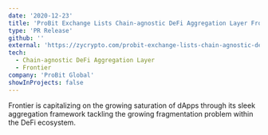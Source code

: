 ```yaml
---
date: '2020-12-23'
title: 'ProBit Exchange Lists Chain-agnostic DeFi Aggregation Layer Frontier'
type: 'PR Release'
github: ''
external: 'https://zycrypto.com/probit-exchange-lists-chain-agnostic-defi-aggregation-layer-frontier/'
tech:
  - Chain-agnostic DeFi Aggregation Layer
  - Frontier
company: 'ProBit Global'
showInProjects: false
---
```


Frontier is capitalizing on the growing saturation of dApps through its sleek aggregation framework tackling the growing fragmentation problem within the DeFi ecosystem.
